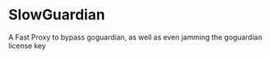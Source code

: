 # SlowGuardian
A Fast Proxy to bypass goguardian, as well as even jamming the goguardian license key 
